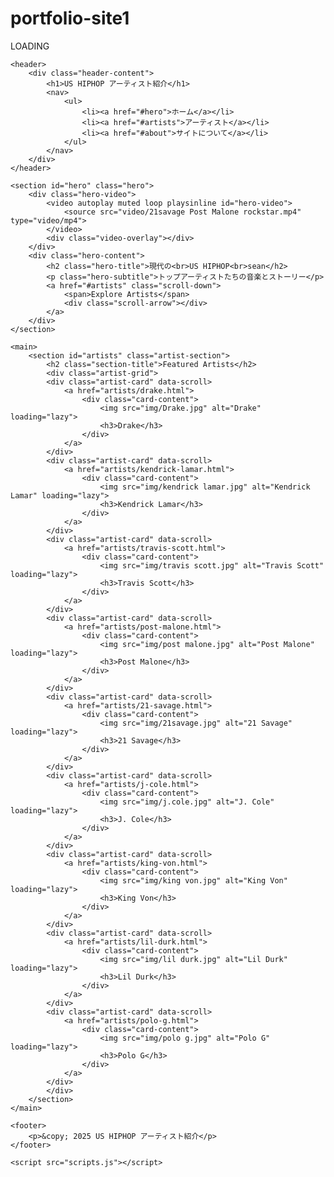# portfolio-site1
<html lang="ja">
<head>
    <meta charset="UTF-8">
    <meta name="viewport" content="width=device-width, initial-scale=1.0">
    <title>US HIPHOP アーティスト紹介</title>
    <link rel="stylesheet" href="styles.css">
    <script src="https://unpkg.com/scrollreveal"></script>
</head>
<body>
    <div id="loading-screen" class="loading-screen">
        <div class="loading-content">
            <div class="loading-text">LOADING</div>
            <div class="loading-bar">
                <div class="loading-progress"></div>
            </div>
        </div>
    </div>

    <header>
        <div class="header-content">
            <h1>US HIPHOP アーティスト紹介</h1>
            <nav>
                <ul>
                    <li><a href="#hero">ホーム</a></li>
                    <li><a href="#artists">アーティスト</a></li>
                    <li><a href="#about">サイトについて</a></li>
                </ul>
            </nav>
        </div>
    </header>

    <section id="hero" class="hero">
        <div class="hero-video">
            <video autoplay muted loop playsinline id="hero-video">
                <source src="video/21savage Post Malone rockstar.mp4" type="video/mp4">
            </video>
            <div class="video-overlay"></div>
        </div>
        <div class="hero-content">
            <h2 class="hero-title">現代の<br>US HIPHOP<br>sean</h2>
            <p class="hero-subtitle">トップアーティストたちの音楽とストーリー</p>
            <a href="#artists" class="scroll-down">
                <span>Explore Artists</span>
                <div class="scroll-arrow"></div>
            </a>
        </div>
    </section>

    <main>
        <section id="artists" class="artist-section">
            <h2 class="section-title">Featured Artists</h2>
            <div class="artist-grid">
            <div class="artist-card" data-scroll>
                <a href="artists/drake.html">
                    <div class="card-content">
                        <img src="img/Drake.jpg" alt="Drake" loading="lazy">
                        <h3>Drake</h3>
                    </div>
                </a>
            </div>
            <div class="artist-card" data-scroll>
                <a href="artists/kendrick-lamar.html">
                    <div class="card-content">
                        <img src="img/kendrick lamar.jpg" alt="Kendrick Lamar" loading="lazy">
                        <h3>Kendrick Lamar</h3>
                    </div>
                </a>
            </div>
            <div class="artist-card" data-scroll>
                <a href="artists/travis-scott.html">
                    <div class="card-content">
                        <img src="img/travis scott.jpg" alt="Travis Scott" loading="lazy">
                        <h3>Travis Scott</h3>
                    </div>
                </a>
            </div>
            <div class="artist-card" data-scroll>
                <a href="artists/post-malone.html">
                    <div class="card-content">
                        <img src="img/post malone.jpg" alt="Post Malone" loading="lazy">
                        <h3>Post Malone</h3>
                    </div>
                </a>
            </div>
            <div class="artist-card" data-scroll>
                <a href="artists/21-savage.html">
                    <div class="card-content">
                        <img src="img/21savage.jpg" alt="21 Savage" loading="lazy">
                        <h3>21 Savage</h3>
                    </div>
                </a>
            </div>
            <div class="artist-card" data-scroll>
                <a href="artists/j-cole.html">
                    <div class="card-content">
                        <img src="img/j.cole.jpg" alt="J. Cole" loading="lazy">
                        <h3>J. Cole</h3>
                    </div>
                </a>
            </div>
            <div class="artist-card" data-scroll>
                <a href="artists/king-von.html">
                    <div class="card-content">
                        <img src="img/king von.jpg" alt="King Von" loading="lazy">
                        <h3>King Von</h3>
                    </div>
                </a>
            </div>
            <div class="artist-card" data-scroll>
                <a href="artists/lil-durk.html">
                    <div class="card-content">
                        <img src="img/lil durk.jpg" alt="Lil Durk" loading="lazy">
                        <h3>Lil Durk</h3>
                    </div>
                </a>
            </div>
            <div class="artist-card" data-scroll>
                <a href="artists/polo-g.html">
                    <div class="card-content">
                        <img src="img/polo g.jpg" alt="Polo G" loading="lazy">
                        <h3>Polo G</h3>
                    </div>
                </a>
            </div>
            </div>
        </section>
    </main>

    <footer>
        <p>&copy; 2025 US HIPHOP アーティスト紹介</p>
    </footer>

    <script src="scripts.js"></script>
</body>
</html>
